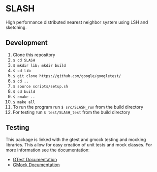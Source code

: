 # SLASH
High performance distributed nearest neighbor system using LSH and sketching.

## Development
1. Clone this repository
2. `$ cd SLASH`
3. `$ mkdir lib; mkdir build`
4. `$ cd lib`
5. `$ git clone https://github.com/google/googletest/`
6. `$ cd ..`
7. `$ source scripts/setup.sh`
8. `$ cd build`
9. `$ cmake ..`
10. `$ make all`
11. To run the program run `$ src/SLASH_run` from the build directory
12. For testing run `$ test/SLASH_test` from the build directory

## Testing
This package is linked with the gtest and gmock testing and mocking libraries. This allow for easy creation of unit tests and mock classes. For more information see the documentation: 
* [GTest Documentation](https://github.com/google/googletest/tree/master/googletest/docs)
* [GMock Documentation](https://github.com/google/googletest/blob/master/googlemock/docs)
